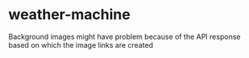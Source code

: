 # weather-machine

Background images might have problem because of the API response based on which the image links are created
